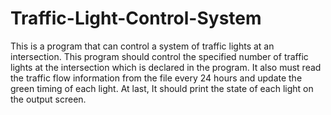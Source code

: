 # Traffic-Light-Control-System
This is a program that can control a system of traffic lights at an intersection. This program should control the specified number of traffic lights at the intersection which is declared in the program. It also must read the traffic flow information from the file every 24 hours and update the green timing of each light. At last, It should print the state of each light on the output screen.
